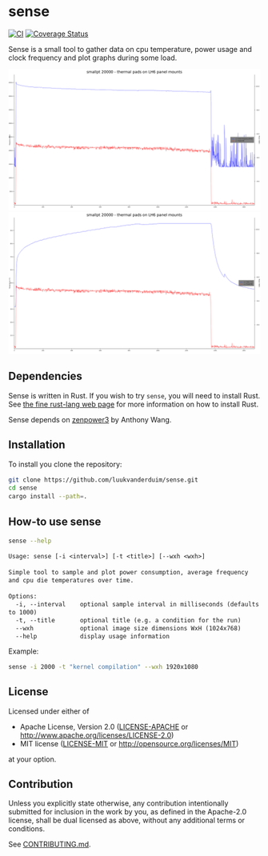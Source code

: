 # sense

[![CI](https://github.com/luukvanderduim/sense/workflows/CI/badge.svg)](https://github.com/luukvanderduim/sense/actions)
[![Coverage Status](https://coveralls.io/repos/github/luukvanderduim/sense/badge.svg?branch=main)](https://coveralls.io/github/luukvanderduim/sense?branch=main)

Sense is a small tool to gather data on cpu temperature, power usage and clock frequency and plot graphs during some load.

![smallpt load - power and frequency plot](img/power_and_frequency_1640271704_sense_plot.png)
![smallpt load - power and temperature plot](img/power_and_temperatue_1640271703_sense_plot.png)

## Dependencies

Sense is written in Rust. If you wish to try `sense`, you will need to install Rust.
See [the fine rust-lang web page](https://www.rust-lang.org/) for more information on how to install Rust.

Sense depends on [zenpower3](https://github.com/Ta180m/zenpower3) by Anthony Wang.

## Installation

To install you clone the repository:

```Bash
git clone https://github.com/luukvanderduim/sense.git
cd sense
cargo install --path=.
```

## How-to use sense

```Bash
sense --help
```

```Text
Usage: sense [-i <interval>] [-t <title>] [--wxh <wxh>]

Simple tool to sample and plot power consumption, average frequency and cpu die temperatures over time.

Options:
  -i, --interval    optional sample interval in milliseconds (defaults to 1000)
  -t, --title       optional title (e.g. a condition for the run)
  --wxh             optional image size dimensions WxH (1024x768)
  --help            display usage information
```

Example: 
```Bash
sense -i 2000 -t "kernel compilation" --wxh 1920x1080
```

## License

Licensed under either of

* Apache License, Version 2.0
   ([LICENSE-APACHE](LICENSE-APACHE) or <http://www.apache.org/licenses/LICENSE-2.0>)
* MIT license
   ([LICENSE-MIT](LICENSE-MIT) or <http://opensource.org/licenses/MIT>)

at your option.

## Contribution

Unless you explicitly state otherwise, any contribution intentionally submitted
for inclusion in the work by you, as defined in the Apache-2.0 license, shall be
dual licensed as above, without any additional terms or conditions.

See [CONTRIBUTING.md](CONTRIBUTING.md).
